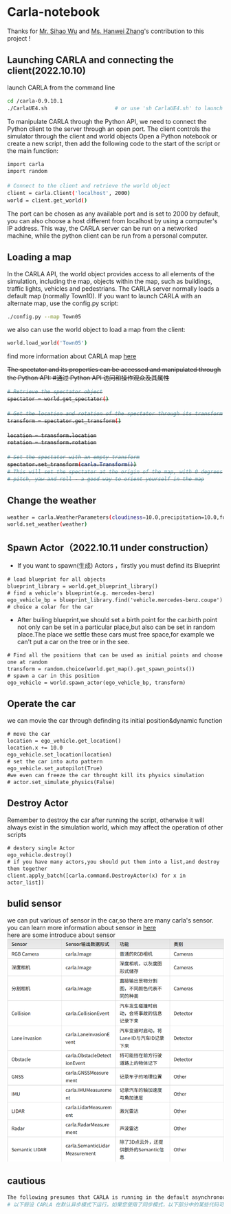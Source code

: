 # Carla-notebook
Thanks for [Mr. Sihao Wu](https://github.com/WilliamWu96) and [Ms. Hanwei Zhang](https://github.com/hanwei0912)'s contribution to this project !


## Launching CARLA and connecting the client(2022.10.10)

launch CARLA from the command line
```bash
cd /carla-0.9.10.1
./CarlaUE4.sh                      # or use 'sh CarlaUE4.sh' to launch it
``` 

To manipulate CARLA through the Python API, we need to connect the Python client to the server through an open port. The client controls the simulator through the client and world objects Open a Python notebook or create a new script, then add the following code to the start of the script or the main function:
```bash
import carla
import random

# Connect to the client and retrieve the world object
client = carla.Client('localhost', 2000)
world = client.get_world()
```

The port can be chosen as any available port and is set to 2000 by default, you can also choose a host different from localhost by using a computer's IP address. This way, the CARLA server can be run on a networked machine, while the python client can be run from a personal computer. 

## Loading a map
In the CARLA API, the world object provides access to all elements of the simulation, including the map, objects within the map, such as buildings, traffic lights, vehicles and pedestrians. The CARLA server normally loads a default map (normally Town10). If you want to launch CARLA with an alternate map, use the config.py script:
```bash
./config.py --map Town05 
```

we also can use the world object to load a map from the client:
```bash
world.load_world('Town05')
```
find more information about CARLA map [here](https://carla.readthedocs.io/en/latest/core_map/) 


<s> The spectator and its properties can be accessed and manipulated through the Python API: 
#通过 Python API 访问和操作观众及其属性
```bash
# Retrieve the spectator object
spectator = world.get_spectator()

# Get the location and rotation of the spectator through its transform
transform = spectator.get_transform()

location = transform.location
rotation = transform.rotation

# Set the spectator with an empty transform
spectator.set_transform(carla.Transform())
# This will set the spectator at the origin of the map, with 0 degrees
# pitch, yaw and roll - a good way to orient yourself in the map
```
</s>

## Change the weather
```bash
weather = carla.WeatherParameters(cloudiness=10.0,precipitation=10.0,fog_density=10.0)
world.set_weather(weather)
```

## Spawn Actor（2022.10.11  under construction）
* If you want to spawn(生成) Actors ，firstly you must defind its Blueprint
```
# load blueprint for all objects
blueprint_library = world.get_blueprint_library()
# find a vehicle's blueprint(e.g. mercedes-benz)
ego_vehicle_bp = blueprint_library.find('vehicle.mercedes-benz.coupe')
# choice a colar for the car
```

* After builing blueprint,we should set a birth point for the car.birth point not only can be set in a particular place,but also can be set in random place.The place we settle these cars must free space,for example we can't put a car on the tree or in the see.
```
# Find all the positions that can be used as initial points and choose one at random
transform = random.choice(world.get_map().get_spawn_points())
# spawn a car in this position
ego_vehicle = world.spawn_actor(ego_vehicle_bp, transform)
```
## Operate the car
we can movie the car through definding its initial position&dynamic function
```
# move the car
location = ego_vehicle.get_location()
location.x += 10.0
ego_vehicle.set_location(location)
# set the car into auto pattern
ego_vehicle.set_autopilot(True)
#we even can freeze the car throught kill its physics simulation
# actor.set_simulate_physics(False)
```

## Destroy Actor
Remember to destroy the car after running the script, otherwise it will always exist in the simulation world, which may affect the operation of other scripts
```
# destory single Actor
ego_vehicle.destroy()
# if you have many actors,you should put them into a list,and destroy them together
client.apply_batch([carla.command.DestroyActor(x) for x in actor_list])
```

## bulid sensor 
we can put various of sensor in the car,so there are many carla's sensor.  
you can learn more information about sensor in [here](https://carla.readthedocs.io/en/latest/python_api/)  
here are some introduce about sensor
![figure1](https://github.com/memory009/undergraduate/blob/main/figure/sensor.png)

## cautious
```bash
The following presumes that CARLA is running in the default asynchronous mode. If you have engaged synchronous mode, some of the code in the following sections might not work as expected.
# 以下假设 CARLA 在默认异步模式下运行。如果您使用了同步模式，以下部分中的某些代码可能无法按预期工作。
```
